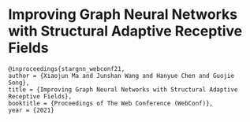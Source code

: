 # Improving Graph Neural Networks with Structural Adaptive Receptive Fields

```
@inproceedings{stargnn_webconf21,
author = {Xiaojun Ma and Junshan Wang and Hanyue Chen and Guojie Song},
title = {Improving Graph Neural Networks with Structural Adaptive Receptive Fields},
booktitle = {Proceedings of The Web Conference (WebConf)},
year = {2021}
